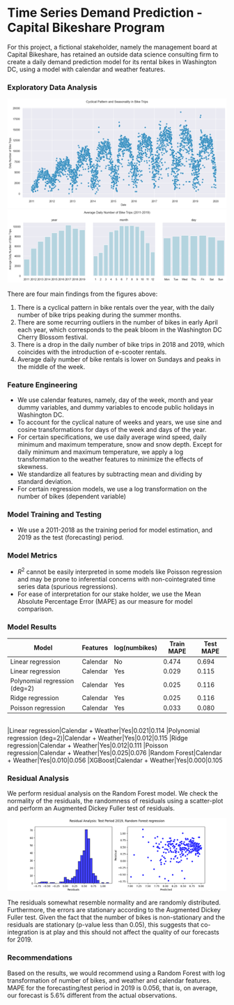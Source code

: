 # Time Series Demand Prediction - Capital Bikeshare Program


For this project, a fictional stakeholder, namely the management board at Capital Bikeshare, has retained an outside data science consulting firm to create a daily demand prediction model for its rental bikes in Washington DC, using a model with calendar and weather features.

### Exploratory Data Analysis
![cyclical-daily-bikes](images/cyclical-daily-bikes.png)
![avg-num-trips.png](images/avg-num-trips.png)

There are four main findings from the figures above:
1. There is a cyclical pattern in bike rentals over the year, with the daily number of bike trips peaking during the summer months.
2. There are some recurring outliers in the number of bikes in early April each year, which corresponds to the peak bloom in the Washington DC Cherry Blossom festival. 
3. There is a drop in the daily number of bike trips in 2018 and 2019, which coincides with the introduction of e-scooter rentals.
4. Average daily number of bike rentals is lower on Sundays and peaks in the middle of the week.



### Feature Engineering
* We use calendar features, namely, day of the week, month and year dummy variables, and dummy variables to encode public holidays in Washington DC.
* To account for the cyclical nature of weeks and years, we use sine and cosine transformations for days of the week and days of the year. 
* For certain specifications, we use daily average wind speed, daily minimum and maximum temperature, snow and snow depth. Except for daily minimum and maximum temperature, we apply a log transformation to the weather features to minimize the effects of skewness.
* We standardize all features by subtracting mean and dividing by standard deviation.
* For certain regression models, we use a log transformation on the number of bikes (dependent variable)

### Model Training and Testing
* We use a 2011-2018 as the training period for model estimation, and 2019 as the test (forecasting) period.

### Model Metrics
* $R^2$ cannot be easily interpreted in some models like Poisson regression and may be prone to inferential concerns with non-cointegrated time series data (spurious regressions).
* For ease of interpretation for our stake holder, we use the Mean Absolute Percentage Error (MAPE) as our measure for model comparison.

### Model Results
|Model|Features|log(numbikes)|Train MAPE|Test MAPE|
|---|---|---|---|---|
|Linear regression|Calendar|No|0.474|0.694
|Linear regression|Calendar|Yes|0.029|0.115
|Polynomial regression (deg=2)|Calendar|Yes|0.025|0.116
|Ridge regression|Calendar|Yes|0.025|0.116
|Poisson regression|Calendar|Yes|0.033|0.080
<br>
|Linear regression|Calendar + Weather|Yes|0.021|0.114
|Polynomial regression (deg=2)|Calendar + Weather|Yes|0.012|0.115
|Ridge regression|Calendar + Weather|Yes|0.012|0.111
|Poisson regression|Calendar + Weather|Yes|0.025|0.076
|Random Forest|Calendar + Weather|Yes|0.010|0.056
|XGBoost|Calendar + Weather|Yes|0.000|0.105

### Residual Analysis
We perform residual analysis on the Random Forest model. We check the normality of the residuals, the randomness of residuals using a scatter-plot and perform an Augmented Dickey Fuller test of residuals.

![resid_rf_all_feat](images/resid_rf_all_feat.png)

The residuals somewhat resemble normality and are randomly distributed. Furthermore, the errors are stationary according to the Augmented Dickey Fuller test. Given the fact that the number of bikes is non-stationary and the residuals are stationary (p-value less than 0.05), this suggests that  co-integration is at play and this should not affect the quality of our forecasts for 2019.

### Recommendations
Based on the results, we would recommend using a Random Forest with log transformation of number of bikes, and weather and calendar features. MAPE for the forecasting/test period in 2019 is 0.056, that is, on average, our forecast is 5.6% different from the actual observations. 
